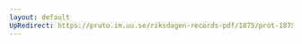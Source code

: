 ```yaml
---
layout: default
UpRedirect: https://pruto.im.uu.se/riksdagen-records-pdf/1875/prot-1875--fk--035/prot-1875--fk--035_051.pdf
---
```

